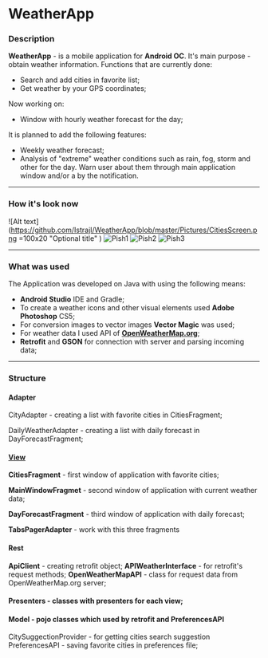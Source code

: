 # WeatherApp
### Description
**WeatherApp** - is a mobile application for **Android OC**. It's main purpose - obtain weather information. Functions that are currently done:
* Search and add cities in favorite list;
* Get weather by your GPS coordinates;

Now working on:
* Window with hourly weather forecast for the day;

It is planned to add the following features:
* Weekly weather forecast;
* Analysis of "extreme" weather conditions such as rain, fog, storm and other for the day. Warn user about them through main application window and/or a by the notification.

---

### How it's look now
![Alt text](https://github.com/IstrajI/WeatherApp/blob/master/Pictures/CitiesScreen.png =100x20 "Optional title" )
![Pish1](http://haa.su/HMt/)
![Pish2](http://haa.su/HMt/)
![Pish3](http://haa.su/HMt/)

---

### What was used

The Application was developed on Java with using the following means:
* **Android Studio** IDE and Gradle;
* To create a weather icons and other visual elements used **Adobe Photoshop** CS5;
* For conversion images to vector images **Vector Magic** was used;
* For weather data I used API of **[OpenWeatherMap.org](https://openweathermap.org/api)**;
* **Retrofit** and **GSON** for connection with server and parsing incoming data;

---

### Structure
#### Adapter
CityAdapter - creating a list with favorite cities in CitiesFragment;

DailyWeatherAdapter - creating a list with daily forecast in DayForecastFragment;



#### [View](https://github.com/IstrajI/WeatherApp/tree/master/WeatherAppTest3/app/src/main/java/nikitin/weatherapp/com/weatherapptest3/Fragments)
**CitiesFragment** - first window of application with favorite cities;

**MainWindowFragmet** - second window of application with current weather data;

**DayForecastFragment** - third window of application with daily forecast;

**TabsPagerAdapter** - work with this three fragments

#### Rest
**ApiClient** - creating retrofit object;
**APIWeatherInterface** - for retrofit's request methods;
**OpenWeatherMapAPI** - class for request data from OpenWeatherMap.org server;

#### Presenters - classes with presenters for each view;
#### Model - pojo classes which used by retrofit and PreferencesAPI

CitySuggectionProvider - for getting cities search suggestion
PreferencesAPI - saving favorite cities in preferences file;
